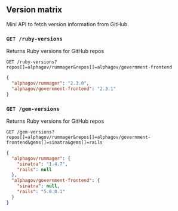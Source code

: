 ## Version matrix

Mini API to fetch version information from GitHub.

### `GET /ruby-versions`

Returns Ruby versions for GitHub repos

```
GET /ruby-versions?repos[]=alphagov/rummager&repos[]=alphagov/government-frontend
```

```json
{
  "alphagov/rummager": "2.3.0",
  "alphagov/government-frontend": "2.3.1"
}
```

### `GET /gem-versions`

Returns Ruby versions for GitHub repos

```
GET /gem-versions?repos[]=alphagov/rummager&repos[]=alphagov/government-frontend&gems[]=sinatra&gems[]=rails
```

```json
{
  "alphagov/rummager": {
    "sinatra": "1.4.7",
    "rails": null
  },
  "alphagov/government-frontend": {
    "sinatra": null,
    "rails": "5.0.0.1"
  }
}
```
